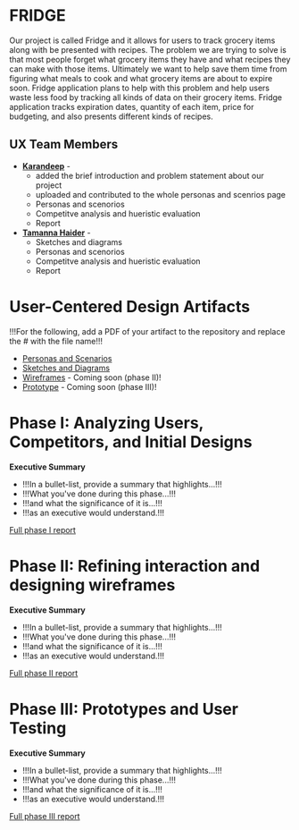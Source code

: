 
# FRIDGE

Our project is called Fridge and it allows for users to track grocery items along with be presented with recipes. The problem we are trying to solve is that most people forget what grocery items they have and what recipes they can make with those items. Ultimately we want to help save them time from figuring what meals to cook and what grocery items are about to expire soon. Fridge application plans to help with this problem and help users waste less food by tracking all kinds of data on their grocery items. Fridge application tracks expiration dates, quantity of each item, price for budgeting, and also presents different kinds of recipes. 

## UX Team Members

* **[Karandeep](https://usabilityengineering.github.io/ux-portfolio-ksdhillon1/)** - 
  * added the brief introduction and problem statement about our project
  * uploaded and contributed to the whole personas and scenrios page
  * Personas and scenorios
  * Competitve analysis and hueristic evaluation
  * Report
* **[Tamanna Haider](https://usabilityengineering.github.io/ux-portfolio-tamannahaider/)** - 
  * Sketches and diagrams
  * Personas and scenorios
  * Competitve analysis and hueristic evaluation
  * Report

# User-Centered Design Artifacts
 
!!!For the following, add a PDF of your artifact to the repository and replace the # with the file name!!!
* [Personas and Scenarios](personas/)
* [Sketches and Diagrams](sketches/)
* [Wireframes](#) - Coming soon (phase II)!
* [Prototype](#) - Coming soon (phase III)!

# Phase I: Analyzing Users, Competitors, and Initial Designs

**Executive Summary**

* !!!In a bullet-list, provide a summary that highlights...!!!
* !!!What you've done during this phase...!!!
* !!!and what the significance of it is...!!!
* !!!as an executive would understand.!!!

[Full phase I report](phaseI/)

# Phase II: Refining interaction and designing wireframes

**Executive Summary**

* !!!In a bullet-list, provide a summary that highlights...!!!
* !!!What you've done during this phase...!!!
* !!!and what the significance of it is...!!!
* !!!as an executive would understand.!!!

[Full phase II report](phaseII/)

# Phase III: Prototypes and User Testing

**Executive Summary**

* !!!In a bullet-list, provide a summary that highlights...!!!
* !!!What you've done during this phase...!!!
* !!!and what the significance of it is...!!!
* !!!as an executive would understand.!!!

[Full phase III report](phaseIII/)
